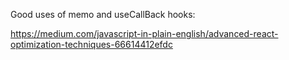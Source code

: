 Good uses of memo and useCallBack hooks: 

https://medium.com/javascript-in-plain-english/advanced-react-optimization-techniques-66614412efdc
